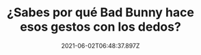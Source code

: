 ---
title: "¿Sabes por qué Bad Bunny hace esos gestos con los dedos? "
date: 2021-06-02T06:48:37.897Z
featuredimage: /assets/1099.jpg
categoria: Celebridades
tags:
  - "#Badbunny"
  - "#Estudios"
  - "#Fama"
short-description: Estos son 10 datos que no sabias de Bad Bunny
mk1: >+
  ### 1.

  ![1090](/assets/1090.jpg "1090")

  Su verdadero nombre es Benito Antonio Martínez Ocasio

  ### 2.

  ![1091](/assets/1091.jpg "1091")

  Su canción con más visualizaciones es precisamente, Tú No Vive Así, con 797 millones de visitas
mk2: >+
  ### 3.

  ![1092](/assets/1093.jpg "1092")

  Pero esta no fue su primera colaboración con Arcángel, ya que antes, estuvieron juntos en el remix de Dime

  ### 4.

  ![1092](/assets/1092.jpg "1092")

  También fue su primera colaboración con Ozuna
mk3: >+
  ### 5.

  ![1094](/assets/1094.jpg "1094")

  A pesar de las peticiones, no poseen un tema juntos solo los dos. Solamente se encuentran en canciones con otros artistas, como Te Boté, Solita, Soy Peor remix, Escapate Conmigo

  ### 6.

  ![1095](/assets/1095.jpg "1095")

  Es un gran gran admirador de Drake, incluso lo nombra en alguna de sus canciones, en Sí 
  Tu Novio Te Deja Sola, donde dice: “Lo siento por casper pero hoy Jlo se va con Drake”
mk4: >+
  ### 7.

  ![1096](/assets/1096.jpg "1096")

  Hoy día ha colaborado tanto con Drake (Mía), como con Jlo (Te Gusté) y con su exesposo Marc Anthony (Está rico)

  ### 8.

  ![1097](/assets/1097.jpg "1097")

  Antes de la fama internacional, solía trabajar en un supermercado
mk5: >+
  ### 9.

  ![1098](/assets/1098.jpg "1098")

  Al inicio se hacía sus propias instrumentales en Fl Studio

  ### 10.

  ![1099](/assets/1099.jpg "1099")

  El gesto que hace con ambos dedos bajo sus ojos va relacionado a su primer proyecto aún no publicado La Nueva Religión
---